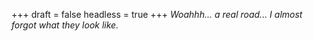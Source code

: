 
+++
draft = false
headless = true
+++
_Woahhh... a real road... I almost forgot what they look like._
